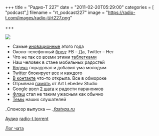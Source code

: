 +++
title = "Радио-Т 227"
date = "2011-02-20T05:29:00"
categories = [ "podcast",]
filename = "rt_podcast227"
image = "https://radio-t.com/images/radio-t/rt227.png"

+++

![](https://radio-t.com/images/radio-t/rt227.png)

- Самые [иновационные](http://www.fastcompany.com/most-innovative-companies/2011/) этого года
- Около-телефонный [бред](http://www.readwriteweb.com/archives/facebook_could_change_telephones_forever.php): FB – Да, Twitter – Нет
- Что не так со всеми этими [таблетками](http://www.engadget.com/2011/02/16/motorola-xoom-vs-samsung-galaxy-tab-10-1-vs-lg-g-slate-batt/)
- Наш человек в стане мобильных радостей
- [Яндекс](http://clubs.ya.ru/company/replies.xml?item_no=33926) порадовал и добавил ума молодым
- [Twitter](http://www.bgr.com/2011/02/18/twitter-suspends-ubertwitter-twitdroyd-for-policy-violations/) блокирует все и каждого
- [В контакте](http://internetno.net/2011/02/15/prozrachnye-steny-socialnaja-set-v-kontakte-otkryla-stranicy-polzovatelejj/) что-то открыла. Все в обмороке
- Отрывная [память](http://www.switched.com/2011/02/16/art-lebedev-fleshkus-cardboard-flash-drive/) от Art Lebedev Studio
- Googlе ввел [2 шага](http://habrahabr.ru/blogs/google/113603/) к радости параноиков
- [Флэш](http://mashable.com/2011/02/09/web-video-flash-player-10-2/) стал не таким ужасным как обычно
- [Темы](http://radio-t.com/temi_dlja_vipuskov/temy-dlya-227/) наших слушателей

_Спонсор выпуска — _[_fastvps.ru_](http://fastvps.ru/)

[Аудио](http://archive.rucast.net/radio-t/media/rt_podcast227.mp3)
[radio-t.torrent](http://www.radio-t.com/torrents/rt_podcast227.mp3.torrent)

[Лог чата](http://chat.radio-t.com/logs/radio-t-227.html)


<audio src="http://archive.rucast.net/radio-t/media/rt_podcast227.mp3" preload="none"></audio>
